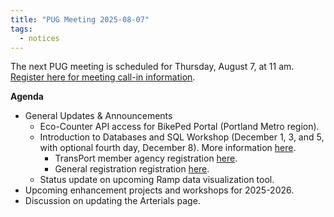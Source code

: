 ```yaml
---
title: "PUG Meeting 2025-08-07"
tags:
  - notices
---
```


The next PUG meeting is scheduled for Thursday, August 7, at 11 am. [Register here for meeting call-in information](https://pdx.zoom.us/meeting/register/kaOYtThwSUaT5lcrW3oAkQ#/registration).  

__Agenda__
- General Updates & Announcements
  - Eco-Counter API access for BikePed Portal (Portland Metro region).
  - Introduction to Databases and SQL Workshop (December 1, 3, and 5, with optional fourth day, December 8). More information [here](https://trec.pdx.edu/events/sql-workshop-dec-2025).
    - TransPort member agency registration [here](https://forms.gle/CCrz4BAxvzKcmGAk9).
    - General registration registration [here](https://commerce.cashnet.com/cashnetg/static/storefront/pdxTREC/catalog).
  - Status update on upcoming Ramp data visualization tool.
- Upcoming enhancement projects and workshops for 2025-2026.
- Discussion on updating the Arterials page.